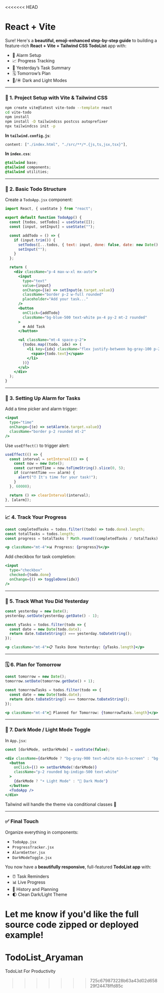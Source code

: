 <<<<<<< HEAD
# React + Vite

Sure! Here's a **beautiful, emoji-enhanced step-by-step guide** to building a feature-rich **React + Vite + Tailwind CSS TodoList** app with:

- 🔔 Alarm Setup  
- 📈 Progress Tracking  
- 📅 Yesterday’s Task Summary  
- 🗓️ Tomorrow’s Plan  
- 🌙/☀️ Dark and Light Modes  

---

### 🚀 1. **Project Setup with Vite & Tailwind CSS**
```bash
npm create vite@latest vite-todo --template react
cd vite-todo
npm install
npm install -D tailwindcss postcss autoprefixer
npx tailwindcss init -p
```

**In `tailwind.config.js`**:
```js
content: ["./index.html", "./src/**/*.{js,ts,jsx,tsx}"],
```

**In `index.css`**:
```css
@tailwind base;
@tailwind components;
@tailwind utilities;
```

---

### 🧱 2. **Basic Todo Structure**

Create a `TodoApp.jsx` component:

```jsx
import React, { useState } from "react";

export default function TodoApp() {
  const [todos, setTodos] = useState([]);
  const [input, setInput] = useState("");

  const addTodo = () => {
    if (input.trim()) {
      setTodos([...todos, { text: input, done: false, date: new Date() }]);
      setInput("");
    }
  };

  return (
    <div className="p-4 max-w-xl mx-auto">
      <input
        type="text"
        value={input}
        onChange={(e) => setInput(e.target.value)}
        className="border p-2 w-full rounded"
        placeholder="Add your task..."
      />
      <button
        onClick={addTodo}
        className="bg-blue-500 text-white px-4 py-2 mt-2 rounded"
      >
        ➕ Add Task
      </button>

      <ul className="mt-4 space-y-2">
        {todos.map((todo, idx) => (
          <li key={idx} className="flex justify-between bg-gray-100 p-2 rounded">
            <span>{todo.text}</span>
          </li>
        ))}
      </ul>
    </div>
  );
}
```

---

### 🔔 3. **Setting Up Alarm for Tasks**

Add a time picker and alarm trigger:
```jsx
<input
  type="time"
  onChange={(e) => setAlarm(e.target.value)}
  className="border p-2 rounded mt-2"
/>
```

Use `useEffect()` to trigger alert:
```jsx
useEffect(() => {
  const interval = setInterval(() => {
    const now = new Date();
    const currentTime = now.toTimeString().slice(0, 5);
    if (currentTime === alarm) {
      alert("⏰ It's time for your task!");
    }
  }, 60000);

  return () => clearInterval(interval);
}, [alarm]);
```

---

### 📈 4. **Track Your Progress**

```jsx
const completedTasks = todos.filter((todo) => todo.done).length;
const totalTasks = todos.length;
const progress = totalTasks ? Math.round((completedTasks / totalTasks) * 100) : 0;

<p className="mt-4">📊 Progress: {progress}%</p>
```

Add checkbox for task completion:
```jsx
<input
  type="checkbox"
  checked={todo.done}
  onChange={() => toggleDone(idx)}
/>
```

---

### 📅 5. **Track What You Did Yesterday**

```jsx
const yesterday = new Date();
yesterday.setDate(yesterday.getDate() - 1);

const yTasks = todos.filter(todo => {
  const date = new Date(todo.date);
  return date.toDateString() === yesterday.toDateString();
});

<p className="mt-4">📋 Tasks Done Yesterday: {yTasks.length}</p>
```

---

### 🗓️ 6. **Plan for Tomorrow**

```jsx
const tomorrow = new Date();
tomorrow.setDate(tomorrow.getDate() + 1);

const tomorrowTasks = todos.filter(todo => {
  const date = new Date(todo.date);
  return date.toDateString() === tomorrow.toDateString();
});

<p className="mt-4">📝 Planned for Tomorrow: {tomorrowTasks.length}</p>
```

---

### 🌙 7. **Dark Mode / Light Mode Toggle**

In `App.jsx`:
```jsx
const [darkMode, setDarkMode] = useState(false);

<div className={darkMode ? "bg-gray-900 text-white min-h-screen" : "bg-white text-black min-h-screen"}>
  <button
    onClick={() => setDarkMode(!darkMode)}
    className="p-2 rounded bg-indigo-500 text-white"
  >
    {darkMode ? "☀️ Light Mode" : "🌙 Dark Mode"}
  </button>
  <TodoApp />
</div>
```

Tailwind will handle the theme via conditional classes 🎨

---

### ✅ Final Touch

Organize everything in components:
- `TodoApp.jsx`
- `ProgressTracker.jsx`
- `AlarmSetter.jsx`
- `DarkModeToggle.jsx`

You now have a **beautifully responsive**, full-featured **TodoList app** with:
- ⏰ Task Reminders  
- 📊 Live Progress  
- 📅 History and Planning  
- 🌓 Clean Dark/Light Theme  

Let me know if you'd like the full source code zipped or deployed example!
=======
# TodoList_Aryaman
TodoList For Productivity 
>>>>>>> 725c679873228b63a43d02d65829f24478ffd85c
